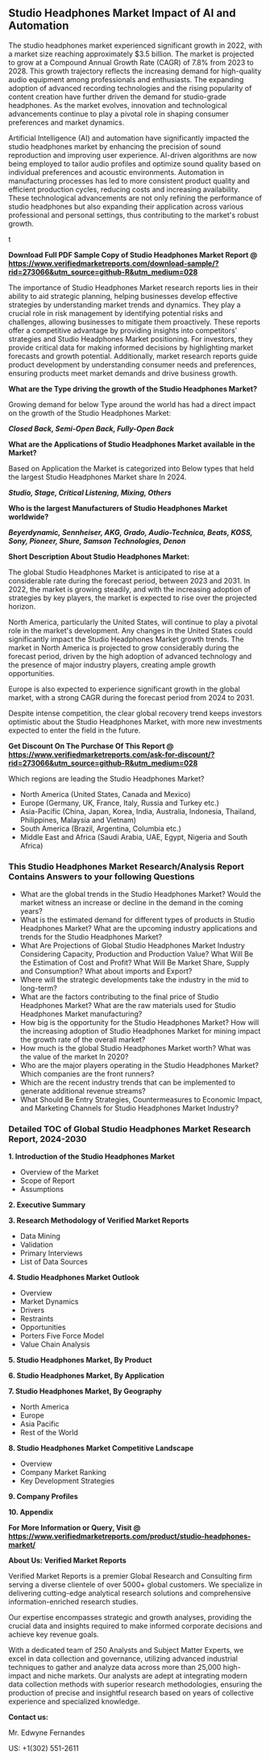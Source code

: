 <h2>Studio Headphones Market Impact of AI and Automation</h2><p>The studio headphones market experienced significant growth in 2022, with a market size reaching approximately $3.5 billion. The market is projected to grow at a Compound Annual Growth Rate (CAGR) of 7.8% from 2023 to 2028. This growth trajectory reflects the increasing demand for high-quality audio equipment among professionals and enthusiasts. The expanding adoption of advanced recording technologies and the rising popularity of content creation have further driven the demand for studio-grade headphones. As the market evolves, innovation and technological advancements continue to play a pivotal role in shaping consumer preferences and market dynamics.</p><p>Artificial Intelligence (AI) and automation have significantly impacted the studio headphones market by enhancing the precision of sound reproduction and improving user experience. AI-driven algorithms are now being employed to tailor audio profiles and optimize sound quality based on individual preferences and acoustic environments. Automation in manufacturing processes has led to more consistent product quality and efficient production cycles, reducing costs and increasing availability. These technological advancements are not only refining the performance of studio headphones but also expanding their application across various professional and personal settings, thus contributing to the market's robust growth.</p>t</p><p id="" class=""><strong>Download Full PDF Sample Copy of Studio Headphones Market Report @ <a href="https://www.verifiedmarketreports.com/download-sample/?rid=273066&utm_source=github-R&utm_medium=028" target="_blank">https://www.verifiedmarketreports.com/download-sample/?rid=273066&utm_source=github-R&utm_medium=028</a></strong></p><p>The importance of&nbsp;Studio Headphones Market research reports lies in their ability to aid strategic planning, helping businesses develop effective strategies by understanding market trends and dynamics. They play a crucial role in risk management by identifying potential risks and challenges, allowing businesses to mitigate them proactively. These reports offer a competitive advantage by providing insights into competitors' strategies and Studio Headphones Market positioning. For investors, they provide critical data for making informed decisions by highlighting market forecasts and growth potential. Additionally, market research reports guide product development by understanding consumer needs and preferences, ensuring products meet market demands and drive business growth.</p><p><strong>What are the&nbsp;Type driving the growth of the Studio Headphones Market?</strong></p><p id="" class="">Growing demand for below Type around the world has had a direct impact on the growth of the Studio Headphones Market:</p><em><strong>Closed Back, Semi-Open Back, Fully-Open Back</strong></em></p><strong>What are the&nbsp;Applications&nbsp;of Studio Headphones Market available in the Market?</strong></p><p id="" class="">Based on Application the Market is categorized into Below types that held the largest Studio Headphones Market share In 2024.</p><em><strong>Studio, Stage, Critical Listening, Mixing, Others</strong></em></p><strong>Who is the largest Manufacturers of Studio Headphones Market worldwide?</strong></p><p><em><strong>Beyerdynamic, Sennheiser, AKG, Grado, Audio-Technica, Beats, KOSS, Sony, Pioneer, Shure, Samson Technologies, Denon</strong></em></p><p id="" class=""><strong>Short Description About Studio Headphones Market:</strong></p><p>The global Studio Headphones Market is anticipated to rise at a considerable rate during the forecast period, between 2023 and 2031. In 2022, the market is growing steadily, and with the increasing adoption of strategies by key players, the market is expected to rise over the projected horizon.</p><p>North America, particularly the United States, will continue to play a pivotal role in the market's development. Any changes in the United States could significantly impact the Studio Headphones Market growth trends. The market in North America is projected to grow considerably during the forecast period, driven by the high adoption of advanced technology and the presence of major industry players, creating ample growth opportunities.</p><p>Europe is also expected to experience significant growth in the global market, with a strong CAGR during the forecast period from 2024 to 2031.</p><p>Despite intense competition, the clear global recovery trend keeps investors optimistic about the Studio Headphones Market, with more new investments expected to enter the field in the future.</p><p id="" class=""><strong>Get Discount On The Purchase Of This Report @ <a href="https://www.verifiedmarketreports.com/ask-for-discount/?rid=273066&utm_source=github-R&utm_medium=028" target="_blank">https://www.verifiedmarketreports.com/ask-for-discount/?rid=273066&utm_source=github-R&utm_medium=028</a></strong></p>Which regions are leading the Studio Headphones Market?</p><ul><li>North America (United States, Canada and Mexico)</li><li>Europe (Germany, UK, France, Italy, Russia and Turkey etc.)</li><li>Asia-Pacific (China, Japan, Korea, India, Australia, Indonesia, Thailand, Philippines, Malaysia and Vietnam)</li><li>South America (Brazil, Argentina, Columbia etc.)</li><li>Middle East and Africa (Saudi Arabia, UAE, Egypt, Nigeria and South Africa)</li></ul><h3 id="" class="">This Studio Headphones Market Research/Analysis Report Contains Answers to your following Questions</h3><ul><li>What are the global trends in the Studio Headphones Market? Would the market witness an increase or decline in the demand in the coming years?</li><li>What is the estimated demand for different types of products in Studio Headphones Market? What are the upcoming industry applications and trends for the Studio Headphones Market?</li><li>What Are Projections of Global Studio Headphones Market Industry Considering Capacity, Production and Production Value? What Will Be the Estimation of Cost and Profit? What Will Be Market Share, Supply and Consumption? What about imports and Export?</li><li>Where will the strategic developments take the industry in the mid to long-term?</li><li>What are the factors contributing to the final price of Studio Headphones Market? What are the raw materials used for Studio Headphones Market manufacturing?</li><li>How big is the opportunity for the Studio Headphones Market? How will the increasing adoption of Studio Headphones Market for mining impact the growth rate of the overall market?</li><li>How much is the global Studio Headphones Market worth? What was the value of the market In 2020?</li><li>Who are the major players operating in the Studio Headphones Market? Which companies are the front runners?</li><li>Which are the recent industry trends that can be implemented to generate additional revenue streams?</li><li>What Should Be Entry Strategies, Countermeasures to Economic Impact, and Marketing Channels for Studio Headphones Market Industry?</li></ul><h3 id="" class="">Detailed TOC of Global Studio Headphones Market Research Report, 2024-2030</h3><p id="" class=""><strong>1. Introduction of the Studio Headphones Market</strong></p><ul><li>Overview of the Market</li><li>Scope of Report</li><li>Assumptions</li></ul><p id="" class=""><strong>2. Executive Summary</strong></p><p id="" class=""><strong>3. Research Methodology of Verified Market Reports</strong></p><ul><li>Data Mining</li><li>Validation</li><li>Primary Interviews</li><li>List of Data Sources</li></ul><p id="" class=""><strong>4. Studio Headphones Market Outlook</strong></p><ul><li>Overview</li><li>Market Dynamics</li><li>Drivers</li><li>Restraints</li><li>Opportunities</li><li>Porters Five Force Model</li><li>Value Chain Analysis</li></ul><p id="" class=""><strong>5. Studio Headphones Market, By Product</strong></p><p id="" class=""><strong>6. Studio Headphones Market, By Application</strong></p><p id="" class=""><strong>7. Studio Headphones Market, By Geography</strong></p><ul><li>North America</li><li>Europe</li><li>Asia Pacific</li><li>Rest of the World</li></ul><p id="" class=""><strong>8. Studio Headphones Market Competitive Landscape</strong></p><ul><li>Overview</li><li>Company Market Ranking</li><li>Key Development Strategies</li></ul><p id="" class=""><strong>9. Company Profiles</strong></p><p id="" class=""><strong>10. Appendix</strong></p><p id="" class=""><strong>For More Information or Query, Visit @ <a href="https://www.verifiedmarketreports.com/product/studio-headphones-market/" target="_blank">https://www.verifiedmarketreports.com/product/studio-headphones-market/</a></strong></p><p id="" class=""><strong>About Us: Verified Market Reports</strong></p><p id="" class="">Verified Market Reports is a premier Global Research and Consulting firm serving a diverse clientele of over 5000+ global customers. We specialize in delivering cutting-edge analytical research solutions and comprehensive information-enriched research studies.</p><p id="" class="">Our expertise encompasses strategic and growth analyses, providing the crucial data and insights required to make informed corporate decisions and achieve key revenue goals.</p><p id="" class="">With a dedicated team of 250 Analysts and Subject Matter Experts, we excel in data collection and governance, utilizing advanced industrial techniques to gather and analyze data across more than 25,000 high-impact and niche markets. Our analysts are adept at integrating modern data collection methods with superior research methodologies, ensuring the production of precise and insightful research based on years of collective experience and specialized knowledge.</p><p id="" class=""><strong>Contact us:</strong></p><p id="" class="">Mr. Edwyne Fernandes</p><p id="" class="">US: +1(302) 551-2611</p>